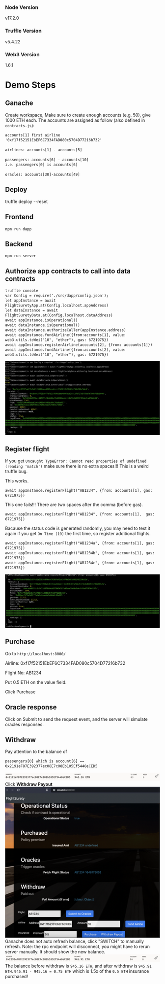 ### Node Version
v17.2.0

### Truffle Version
v5.4.22

### Web3 Version
1.6.1

# Demo Steps

## Ganache
Create workspace,
Make sure to create enough accounts (e.g. 50), give 1000 ETH each.
The accounts are assigned as follow (also defined in `contracts.js`):

```
accounts[1] first airline
'0xf17f52151EbEF6C7334FAD080c5704D77216b732'

airlines: accounts[1] - accounts[5]

passengers: accounts[6] - accounts[10]
i.e. passengers[0] is accounts[6]

oracles: accounts[30]-accounts[49]
```


## Deploy
truffle deploy --reset

## Frontend
```
npm run dapp
```

## Backend
```
npm run server
```

## Authorize app contracts to call into data contracts
```
truffle console
var Config = require('./src/dapp/config.json');
let appInstance = await FlightSuretyApp.at(Config.localhost.appAddress)
let dataInstance = await FlightSuretyData.at(Config.localhost.dataAddress)
await appInstance.isOperational()
await dataInstance.isOperational()
await dataInstance.authorizeCaller(appInstance.address)
await appInstance.fundAirline({from:accounts[1], value: web3.utils.toWei("10", "ether"), gas: 6721975})
await appInstance.registerAirline(accounts[2], {from: accounts[1]})
await appInstance.fundAirline({from:accounts[2], value: web3.utils.toWei("10", "ether"), gas: 6721975})
```
![Authorize](imgs/authorize_caller.png)

 
## Register flight

If you get `Uncaught TypeError: Cannot read properties of undefined (reading 'match')`
make sure there is no extra spaces!!! This is a weird truffle bug.

This works.
```
await appInstance.registerFlight("AB1234", {from: accounts[1], gas: 6721975})
```

This one fails!!! There are two spaces after the comma (before gas).
```
await appInstance.registerFlight("AB1234", {from: accounts[1],  gas: 6721975})
```

Bacause the status code is generated randomly, you may need to test it again if you get `On Time (10)` the first time, so register additional flights.

```
await appInstance.registerFlight("AB1234a", {from: accounts[1], gas: 6721975})
await appInstance.registerFlight("AB1234b", {from: accounts[1], gas: 6721975})
await appInstance.registerFlight("AB1234c", {from: accounts[1], gas: 6721975})
```
![Register](imgs/register_flight.png)

## Purchase
Go to `http://localhost:8000/`

Airline: 0xf17f52151EbEF6C7334FAD080c5704D77216b732

Flight No: AB1234

Put 0.5 ETH on the value field.

Click Purchase

## Oracle response
Click on Submit to send the request event, and the server will simulate oracles responses.

## Withdraw
Pay attention to the balance of
```
passengers[0] which is account[6] == 0x2191eF87E392377ec08E7c08Eb105Ef5448eCED5
```
![Before](imgs/before_withdraw.png)
Click **Withdraw Payout**
![Withdraw](imgs/ui_withdraw.png)
Ganache does not auto refresh balance, click "SWITCH" to manually refresh. Note: the rpc endpoint will disconnect, you might have to rerun server manually. It should show the new balance.
![After](imgs/after_withdraw.png)
The balance before withdraw is `945.16 ETH`, and after withdraw is `945.91 ETH`. `945.91 - 945.16 = 0.75 ETH` which is 1.5x of the `0.5 ETH` insurance purchased!